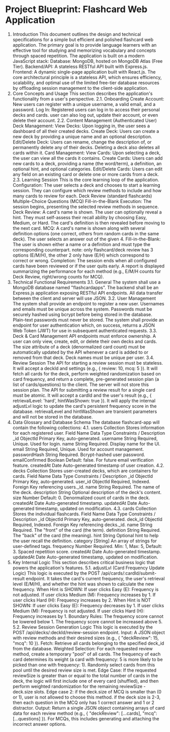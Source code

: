 
# Project Blueprint: Flashcard Web Application
1. Introduction
This document outlines the design and technical specifications for a simple but efficient and polished flashcard web application. The primary goal is to provide language learners with an effective tool for studying and memorizing vocabulary and concepts through spaced repetition.
The application is built on a modern JavaScript stack:
Database: MongoDB, hosted on MongoDB Atlas (Free Tier).
Backend/API: A stateless RESTful API built with Express.js.
Frontend: A dynamic single-page application built with React.js.
The core architectural principle is a stateless API, which ensures efficiency, scalability, and optimal use of the limited free-tier database resources by offloading session management to the client-side application.
2. Core Concepts and Usage
This section describes the application's functionality from a user's perspective.
2.1. Onboarding
Create Account: New users can register with a unique username, a valid email, and a password.
Log In: Registered users can log in to access their personal decks and cards. user can also log out, update their account, or even delete their account.
2.2. Content Management (Authenticated User)
Deck Management:
View Decks: Upon logging in, the user sees a dashboard of all their created decks.
Create Deck: Users can create a new deck by providing a unique name and an optional description.
Edit/Delete Deck: Users can rename, change the description of, or permanently delete any of their decks. Deleting a deck also deletes all cards within it.
Card Management:
View Cards: Upon selecting a deck, the user can view all the cards it contains.
Create Cards: Users can add new cards to a deck, providing a name (the word/term), a definition, an optional hint, and optional categories.
Edit/Delete Cards: Users can edit any field on an existing card or delete one or more cards from a deck.
2.3. Learning Session
This is the core learning loop of the application.
Configuration: The user selects a deck and chooses to start a learning session. They can configure which review methods to include and how many cards to review for each.
Deck Review (standard flashcards)
Multiple-Choice Questions (MCQ)
Fill-in-the-Blank
Execution: The session begins, presenting the selected review methods in sequence.
Deck Review: A card's name is shown. The user can optionally reveal a hint. They must self-assess their recall ability by choosing Easy, Medium, or Hard. The card's definition is then revealed before moving to the next card.
MCQ: A card's name is shown along with several definition options (one correct, others from random cards in the same deck). The user selects an answer out of the given 4.
Fill-in-the-Blank: The user is shown either a name or a definition and must type the corresponding counterpart.
note: only flashcard/deck review has 3 options (E/M/H), the other 2 only have (E/H) which correspond to correct or wrong.
Completion: The session ends when all configured cards have been reviewed or if the user quits early. A report is displayed summarizing the performance for each method (e.g., E/M/H counts for Deck Review, right/wrong counts for MCQ).
3. Technical Functional Requirements
3.1. General
The system shall use a MongoDB database named "flashcardapps".
The backend shall be an Express.js application exposing RESTful API endpoints.
All data transfer between the client and server will use JSON.
3.2. User Management
The system shall provide an endpoint to register a new user. Usernames and emails must be unique across the system.
Passwords must be securely hashed using bcrypt before being stored in the database. Plain-text passwords must never be stored.
The system shall provide an endpoint for user authentication which, on success, returns a JSON Web Token (JWT) for use in subsequent authenticated requests.
3.3. Deck & Card Management
API endpoints must enforce ownership. A user can only view, create, edit, or delete their own decks and cards.
The size attribute of a deck (denormalized card count) must be automatically updated by the API whenever a card is added to or removed from that deck.
Deck names must be unique per user.
3.4. Review Session
The API for starting a review session must be stateless.
It will accept a deckId and settings (e.g., { review: 10, mcq: 5 }).
It will fetch all cards for the deck, perform weighted randomization based on card frequency, and return a complete, pre-generated session plan (a list of cards/questions) to the client. The server will not store this session plan.
The API for submitting a review result for a single card must be atomic.
It will accept a cardId and the user's result (e.g., { retrievalLevel: 'hard', hintWasShown: true }).
It will apply the internal adjustLvl logic to update the card's persistent frequency score in the database.
retrievalLevel and hintWasShown are transient parameters and will not be stored in the database.
4. Data Glossary and Database Schema
The database flashcard-app will contain the following collections:
4.1. users Collection
Stores information for each registered user.
Field Name	Data Type	Constraints / Description
_id	ObjectId	Primary Key, auto-generated.
username	String	Required, Unique. Used for login.
name	String	Required. Display name for the UI.
email	String	Required, Unique. Used for account management.
passwordHash	String	Required. Bcrypt-hashed user password.
emailConfirmed	Boolean	Default: false. For future email verification feature.
createdAt	Date	Auto-generated timestamp of user creation.
4.2. decks Collection
Stores user-created decks, which are containers for cards.
Field Name	Data Type	Constraints / Description
_id	ObjectId	Primary Key, auto-generated.
user_id	ObjectId	Required, Indexed. Foreign Key referencing users._id.
name	String	Required. The name of the deck.
description	String	Optional description of the deck's content.
size	Number	Default: 0. Denormalized count of cards in the deck.
createdAt	Date	Auto-generated timestamp.
updatedAt	Date	Auto-generated timestamp, updated on modification.
4.3. cards Collection
Stores the individual flashcards.
Field Name	Data Type	Constraints / Description
_id	ObjectId	Primary Key, auto-generated.
deck_id	ObjectId	Required, Indexed. Foreign Key referencing decks._id.
name	String	Required. The "front" of the card (the term).
definition	String	Required. The "back" of the card (the meaning).
hint	String	Optional hint to help the user recall the definition.
category	[String]	An array of strings for user-defined tags.
frequency	Number	Required. Min: 1, Max: 5, Default: 3. Spaced repetition score.
createdAt	Date	Auto-generated timestamp.
updatedAt	Date	Auto-generated timestamp, updated on modification.
5. Key Internal Logic
This section describes critical business logic that powers the application's features.
5.1. adjustLvl (Card Frequency Update Logic)
This logic is executed by the POST /api/cards/:cardId/submit-result endpoint. It takes the card's current frequency, the user's retrieval level (E/M/H), and whether the hint was shown to calculate the new frequency.
When Hint is SHOWN:
If user clicks Easy (E): Frequency is not adjusted.
If user clicks Medium (M): Frequency increases by 1.
If user clicks Hard (H): Frequency increases by 2.
When Hint is NOT SHOWN:
If user clicks Easy (E): Frequency decreases by 1.
If user clicks Medium (M): Frequency is not adjusted.
If user clicks Hard (H): Frequency increases by 1.
Boundary Rules:
The frequency score cannot be lowered below 1.
The frequency score cannot be increased above 5.
5.2. Review Session Generation Logic
This logic is executed by the POST /api/decks/:deckId/review-session endpoint.
Input: A JSON object with review methods and their desired sizes (e.g., { "deckReview": 15, "mcq": 10 }).
Fetch: Retrieve all cards belonging to the specified deck_id from the database.
Weighted Selection: For each requested review method, create a temporary "pool" of all cards. The frequency of each card determines its weight (a card with frequency: 5 is more likely to be picked than one with frequency: 1). Randomly select cards from this pool until the desired review size is met.
Edge Case: If the requested reviewSize is greater than or equal to the total number of cards in the deck, the logic will first include one of every card (shuffled), and then perform weighted randomization for the remaining reviewSize - deck.size slots.
Edge case 2: if the deck.size of MCQ is smaller than (0 or 1), user is not allowed to choose this method. if the deck size is 2-3, then each question in the MCQ only has 1 correct answer and 1 or 2 distractor. 
Output: Return a single JSON object containing arrays of card data for each review method (e.g., { "deckReview": [...cards], "mcq": [...questions] }). For MCQs, this includes generating and attaching the incorrect answer options.
